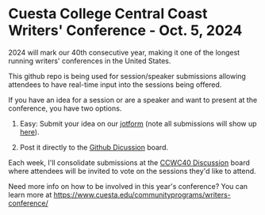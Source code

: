 # Cuesta College Central Coast Writers' Conference - Oct. 5, 2024

2024 will mark our 40th consecutive year, making it one of the longest running writers' conferences in the United States.

This github repo is being used for session/speaker submissions allowing attendees to have real-time input into the sessions being offered.

If you have an idea for a session or are a speaker and want to present at the conference, you have two options.

1. Easy: Submit your idea on our [jotform](https://form.jotform.com/240856275763062) (note all submissions will show up [here](https://github.com/selfpublish/ccwc/issues/9)).
   
2. Post it directly to the [Github Dicussion](https://github.com/selfpublish/ccwc/discussions/categories/suggestions-for-topics-speakers) board.

Each week, I'll consolidate submissions at the [CCWC40 Discussion](https://github.com/selfpublish/ccwc/discussions/categories/ccwc40) board where attendees will be invited to vote on the sessions they'd like to attend.

Need more info on how to be involved in this year's conference? You can learn more at https://www.cuesta.edu/communityprograms/writers-conference/
